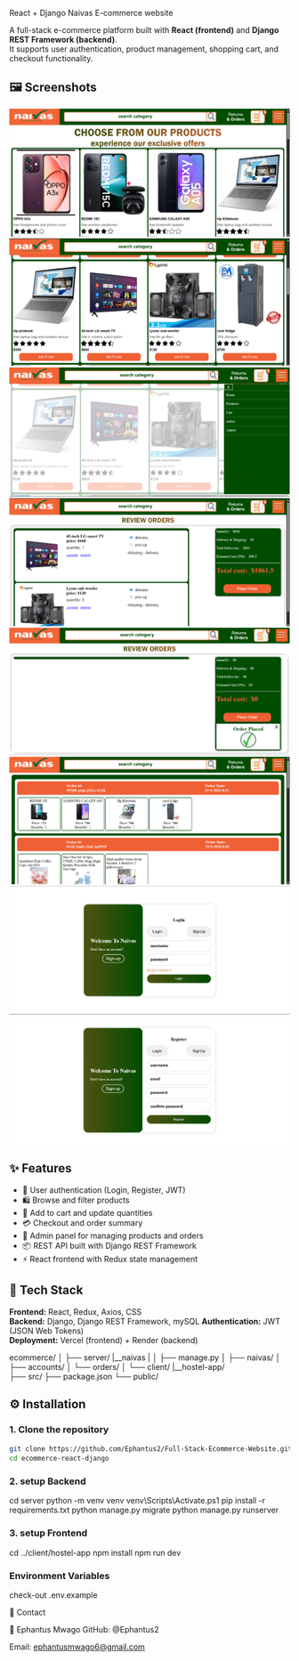React + Django Naivas E-commerce website

A full-stack e-commerce platform built with **React (frontend)** and **Django REST Framework (backend)**.  
It supports user authentication, product management, shopping cart, and checkout functionality.

## 🖼️ Screenshots
![Homepage Screenshot](server/screenshots/homepage.png)
![Homepageup Screenshot](server/screenshots/Homepage2.png)
![Menu screenshot](server/screenshots/Menu.png)
![place_order Screenshot](server/screenshots/place_order.png)
![placed_order Screenshot](server/screenshots/placed_order.png)
![order summary Screenshot](server/screenshots/orders_summary.png)
![log in page Screenshot](server/screenshots/Login_form.png)
![register page Screenshot](server/screenshots/register_form.png)

## ✨ Features

- 🔐 User authentication (Login, Register, JWT)
- 🛍️ Browse and filter products
- 🧺 Add to cart and update quantities
- 💳 Checkout and order summary
- 🧾 Admin panel for managing products and orders
- 📦 REST API built with Django REST Framework
- ⚡ React frontend with Redux state management


## 🧰 Tech Stack

**Frontend:** React, Redux, Axios, CSS  
**Backend:** Django, Django REST Framework, mySQL
**Authentication:** JWT (JSON Web Tokens)  
**Deployment:** Vercel (frontend) + Render (backend)

ecommerce/
│
├── server/
  |__naivas
    |
│   ├── manage.py
│   ├── naivas/
│   ├── accounts/
│   └── orders/
│
└── client/
   |__hostel-app/    
     ├── src/
     ├── package.json
     └── public/

## ⚙️ Installation

### 1. Clone the repository
```bash
git clone https://github.com/Ephantus2/Full-Stack-Ecommerce-Website.git
cd ecommerce-react-django
```

### 2. setup Backend

cd server
python -m venv venv
venv\Scripts\Activate.ps1
pip install -r requirements.txt
python manage.py migrate
python manage.py runserver


### 3. setup Frontend

cd ../client/hostel-app
npm install
npm run dev


### Environment Variables

check-out .env.example

💬 Contact

👤 Ephantus Mwago
GitHub: @Ephantus2

Email: ephantusmwago6@gmail.com
